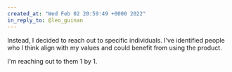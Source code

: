 ```yaml
---
created_at: "Wed Feb 02 20:59:49 +0000 2022"
in_reply_to: @leo_guinan
---
```


Instead, I decided to reach out to specific individuals. I've identified people who I think align with my values and could benefit from using the product.

I'm reaching out to them 1 by 1.